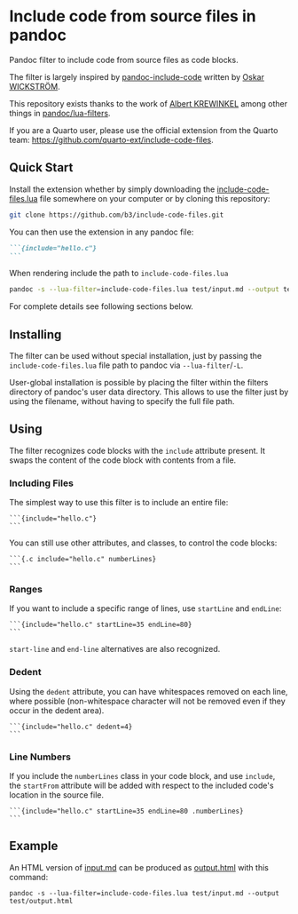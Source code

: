 Include code from source files in pandoc
========================================

Pandoc filter to include code from source files as code blocks.

The filter is largely inspired by
[pandoc-include-code](https://github.com/owickstrom/pandoc-include-code)
written by [Oskar WICKSTRÖM](https://github.com/owickstrom).

This repository exists thanks to the work of [Albert
KREWINKEL](https://github.com/tarleb/) among other things in
[pandoc/lua-filters](https://github.com/pandoc/lua-filters/issues/207).

If you are a Quarto user, please use the official extension from the Quarto team:
<https://github.com/quarto-ext/include-code-files>.

## Quick Start

Install the extension whether by simply downloading the
[include-code-files.lua](include-code-files.lua) file somewhere on
your computer or by cloning this repository:

```bash
git clone https://github.com/b3/include-code-files.git
```

You can then use the extension in any pandoc file:

``````markdown
```{include="hello.c"}
```
``````

When rendering include the path to `include-code-files.lua`

```bash
pandoc -s --lua-filter=include-code-files.lua test/input.md --output test/output.html
```

For complete details see following sections below.

## Installing

The filter can be used without special installation, just by passing
the `include-code-files.lua` file path to pandoc via
`--lua-filter`/`-L`.

User-global installation is possible by placing the filter within the
filters directory of pandoc's user data directory. This allows to use
the filter just by using the filename, without having to specify the
full file path.

## Using

The filter recognizes code blocks with the `include` attribute present. It
swaps the content of the code block with contents from a file.

### Including Files

The simplest way to use this filter is to include an entire file:

    ```{include="hello.c"}
    ```

You can still use other attributes, and classes, to control the code blocks:

    ```{.c include="hello.c" numberLines}
    ```

### Ranges

If you want to include a specific range of lines, use `startLine` and `endLine`:

    ```{include="hello.c" startLine=35 endLine=80}
    ```

`start-line` and `end-line` alternatives are also recognized.

### Dedent

Using the `dedent` attribute, you can have whitespaces removed on each line,
where possible (non-whitespace character will not be removed even if they occur
in the dedent area).

    ```{include="hello.c" dedent=4}
    ```

### Line Numbers

If you include the `numberLines` class in your code block, and use `include`,
the `startFrom` attribute will be added with respect to the included code's
location in the source file.

    ```{include="hello.c" startLine=35 endLine=80 .numberLines}
    ```

## Example

An HTML version of [input.md](test/input.md) can be produced as
[output.html](test/output.html) with this command:

    pandoc -s --lua-filter=include-code-files.lua test/input.md --output test/output.html
